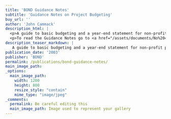 ```yaml
---
title: 'BOND Guidance Notes'
subtitle: 'Guidance Notes on Project Budgeting'
buy_url: ''
author: 'John Cammack'
description_html: |
  <p>A guide to basic budgeting and a year-end statement for non-profit projects and programmes. Written in clear English, with any technical terms clarified. Includes 'top tips' for both budgeting and analysing the income and expenditure account. Download a copy from the BOND web site, or request a paper copy from: British NGOs for Development (BOND), Regent's Wharf, 8 All Saints Street, LONDON N1 9RL, United Kingdom.</p>
  <p>To read the Guidance Notes go to <a href="/assets/documents/No%204.1%20Project%20Budgeting%20and%20Accounting.pdf" target="_blank">Guidance Notes Project Budgeting and Accounting</a></p>
description_teaser_markdown: | 
   A guide to basic budgeting and a year-end statement for non-profit projects and programmes.
publication_date: '2003'
publisher: 'BOND'
permalink: /publications/bond-guidance-notes/
main_image_path: 
_options:
  main_image_path:
    width: 1200
    height: 800
    resize_style: "contain"
    mime_type: "image/jpeg"
_comments:
  permalink: Be careful editing this
  main_image_path: Image used to represent your gallery
---
```

